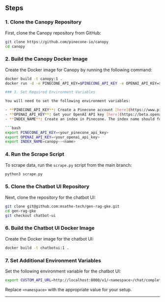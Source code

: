 ## Steps

### 1. Clone the Canopy Repository
First, clone the Canopy repository from GitHub:

```bash
git clone https://github.com/pinecone-io/canopy
cd canopy
```

### 2. Build the Canopy Docker Image

Create the Docker image for Canopy by running the following command:

```bash
docker build -t canopy:1 .
docker run -d -e PINECONE_API_KEY=$PINECONE_API_KEY -e OPENAI_API_KEY=$OPENAI_API_KEY  -e INDEX_NAME=canopy--langchain -p 8000:8000 canopy:1```

### 3. Set Required Environment Variables

You will need to set the following environment variables:

- **PINECONE_API_KEY**: Create a Pinecone account [here](https://www.pinecone.io) and generate your API key.
- **OPENAI_API_KEY**: Get your OpenAI API key [here](https://beta.openai.com/signup/).
- **INDEX_NAME**: Create an index in Pinecone. The index name should follow this format: `canopy--<name>`.

```bash
export PINECONE_API_KEY=<your_pinecone_api_key>
export OPENAI_API_KEY=<your_openai_api_key>
export INDEX_NAME=canopy--<name>
```

### 4. Run the Scrape Script

To scrape data, run the `scrape.py` script from the main branch:

```bash
python3 scrape.py
```

### 5. Clone the Chatbot UI Repository

Next, clone the repository for the chatbot UI:

```bash
git clone git@github.com:msathe-tech/gen-rag-gke.git
cd gen-rag-gke
git checkout chatbot-ui
```

### 6. Build the Chatbot UI Docker Image

Create the Docker image for the chatbot UI:

```bash
docker build -t chatbotui:1 .
```

### 7. Set Additional Environment Variables

Set the following environment variable for the chatbot UI:

```bash
export CUSTOM_API_URL=http://localhost:8000/v1/<namespace>/chat/completions
```

Replace `<namespace>` with the appropriate value for your setup.

---

